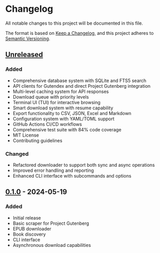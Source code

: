 # Changelog

All notable changes to this project will be documented in this file.

The format is based on [Keep a Changelog](https://keepachangelog.com/en/1.0.0/),
and this project adheres to [Semantic Versioning](https://semver.org/spec/v2.0.0.html).

## [Unreleased]

### Added
- Comprehensive database system with SQLite and FTS5 search
- API clients for Gutendex and direct Project Gutenberg integration
- Multi-level caching system for API responses
- Download queue with priority levels
- Terminal UI (TUI) for interactive browsing
- Smart download system with resume capability
- Export functionality to CSV, JSON, Excel and Markdown
- Configuration system with YAML/TOML support
- GitHub Actions CI/CD workflows
- Comprehensive test suite with 84% code coverage
- MIT License
- Contributing guidelines

### Changed
- Refactored downloader to support both sync and async operations
- Improved error handling and reporting
- Enhanced CLI interface with subcommands and options

## [0.1.0] - 2024-05-19

### Added
- Initial release
- Basic scraper for Project Gutenberg
- EPUB downloader
- Book discovery
- CLI interface
- Asynchronous download capabilities

[Unreleased]: https://github.com/williamzujkowski/gutenburg_epubs/compare/v0.1.0...HEAD
[0.1.0]: https://github.com/williamzujkowski/gutenburg_epubs/releases/tag/v0.1.0